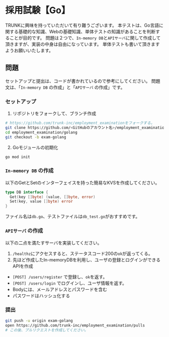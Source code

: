 # 採用試験【Go】

TRUNKに興味を持っていただいて有り難うございます。
本テストは、Go言語に関する基礎的な知識、Webの基礎知識、単体テストの知識があることを判断することが目的です。
問題は２つで、`In-memory DB`と`APIサーバ`に関して作成して頂きますが、実装の中身は自由になっています。
単体テストも書いて頂きますようお願いいたします。


## 問題

セットアップと提出は、コードが書かれているので参考にしてください。
問題文は、「`In-memory DB` の作成」と「`APIサーバ` の作成」です。

### セットアップ

1. リポジトリをフォークして、ブランチ作成
```bash
# https://github.com/trunk-inc/employment_examinationをフォークする。
git clone https://github.com/<GitHubのアカウント名>/employment_examination
cd employment_examination/golang
git checkout -b exam-golang
```

2. Goモジュールの初期化
```bash
go mod init
```

### `In-memory DB` の作成

以下のGetとSetのインターフェイスを持った簡易なKVSを作成してください。
```go
type DB interface {
  Get(key []byte) (value, []byte, error)
  Set(key, value []byte) error
}
```

ファイル名は`db.go`、テストファイルは`db_test.go`がおすすめです。

### `APIサーバ` の作成

以下の二点を満たすサーバを実装してください。
1. `/healthz`にアクセスすると、ステータスコード200の`ok`が返ってくる。
2. 先ほど作成したIn-memoryDBを利用し、ユーザの登録とログインができるAPIを作成
* `[POST] /users/register` で登録し、`ok`を返す。
* `[POST] /users/login` でログインし、ユーザ情報を返す。
* Bodyには、メールアドレスとパスワードを含む
* パスワードはハッシュ化する

### 提出

```bash
git push -u origin exam-golang
open https://github.com/trunk-inc/employment_examination/pulls
# この後、プルリクエストを作成してください。
```
